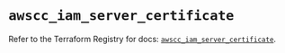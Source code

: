 # `awscc_iam_server_certificate`

Refer to the Terraform Registry for docs: [`awscc_iam_server_certificate`](https://registry.terraform.io/providers/hashicorp/awscc/0.70.0/docs/resources/iam_server_certificate).
